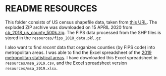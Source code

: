 # README RESOURCES

This folder consists of US census shapefile data, taken from [this URL](https://www.census.gov/geographies/mapping-files/time-series/geo/carto-boundary-file.html). The exploded ZIP archive was downloaded on 15 APRIL 2020 from [cb_2018_us_county_500k.zip](https://www2.census.gov/geo/tiger/GENZ2018/shp/cb_2018_us_county_500k.zip). The FIPS data processed from the SHP files is stored in the ``resources/fips_2018_data.pkl.gz`` 

I also want to find *recent* data that organizes counties (by FIPS code) into metropolitan areas. I was able to find the Excel spreadsheet of the [2019 metropolitan statistical areas](https://www2.census.gov/programs-surveys/popest/datasets/2010-2019/metro/totals/cbsa-est2019-alldata.csv). I have downloaded this Excel spreadsheet in ``resources/msa_2019.csv``, and the Excel spreadsheet version ``resources/msa_2019.xlsx``.
